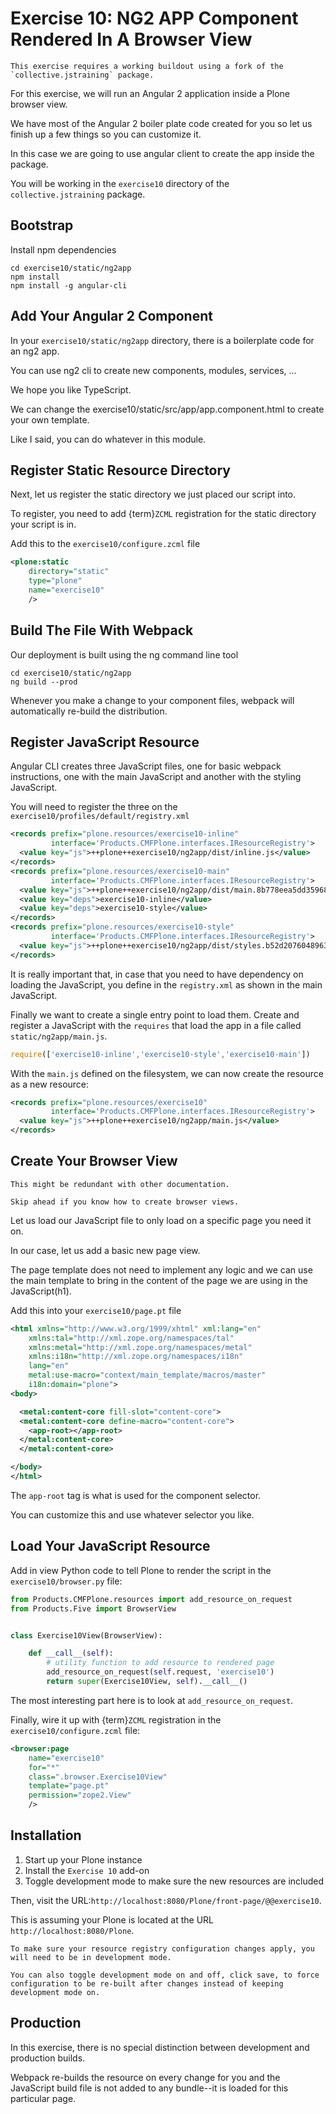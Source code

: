 # Exercise 10: NG2 APP Component Rendered In A Browser View

```{warning}
This exercise requires a working buildout using a fork of the `collective.jstraining` package.
```

For this exercise, we will run an Angular 2 application inside a Plone browser view.

We have most of the Angular 2 boiler plate code created for you so let us finish up a few things so you can customize it.

In this case we are going to use angular client to create the app inside the package.

You will be working in the `exercise10` directory of the `collective.jstraining` package.

## Bootstrap

Install npm dependencies

```console
cd exercise10/static/ng2app
npm install
npm install -g angular-cli
```

## Add Your Angular 2 Component

In your `exercise10/static/ng2app` directory, there is a boilerplate code for an ng2 app.

You can use ng2 cli to create new components, modules, services, ...

We hope you like TypeScript.

We can change the exercise10/static/src/app/app.component.html to create your own template.

Like I said, you can do whatever in this module.

## Register Static Resource Directory

Next, let us register the static directory we just placed our script into.

To register, you need to add {term}`ZCML` registration for the static directory your script is in.

Add this to the `exercise10/configure.zcml` file

```xml
<plone:static
    directory="static"
    type="plone"
    name="exercise10"
    />
```

## Build The File With Webpack

Our deployment is built using the ng command line tool

```console
cd exercise10/static/ng2app
ng build --prod
```

Whenever you make a change to your component files, webpack will automatically re-build the distribution.

## Register JavaScript Resource

Angular CLI creates three JavaScript files, one for basic webpack instructions, one with the main JavaScript and another with the styling JavaScript.

You will need to register the three on the `exercise10/profiles/default/registry.xml`

```xml
<records prefix="plone.resources/exercise10-inline"
         interface='Products.CMFPlone.interfaces.IResourceRegistry'>
  <value key="js">++plone++exercise10/ng2app/dist/inline.js</value>
</records>
<records prefix="plone.resources/exercise10-main"
         interface='Products.CMFPlone.interfaces.IResourceRegistry'>
  <value key="js">++plone++exercise10/ng2app/dist/main.8b778eea5dd35968ef66.bundle.js</value>
  <value key="deps">exercise10-inline</value>
  <value key="deps">exercise10-style</value>
</records>
<records prefix="plone.resources/exercise10-style"
         interface='Products.CMFPlone.interfaces.IResourceRegistry'>
  <value key="js">++plone++exercise10/ng2app/dist/styles.b52d2076048963e7cbfd.bundle.js</value>
</records>
```

It is really important that, in case that you need to have dependency on loading the JavaScript, you define in the `registry.xml` as shown in the main JavaScript.

Finally we want to create a single entry point to load them.
Create and register a JavaScript with the `requires` that load the app in a file called `static/ng2app/main.js`.

```javascript
require(['exercise10-inline','exercise10-style','exercise10-main'])
```

With the `main.js` defined on the filesystem, we can now create the resource as a new resource:

```xml
<records prefix="plone.resources/exercise10"
         interface='Products.CMFPlone.interfaces.IResourceRegistry'>
  <value key="js">++plone++exercise10/ng2app/main.js</value>
</records>
```

## Create Your Browser View

```{warning}
This might be redundant with other documentation.

Skip ahead if you know how to create browser views.
```

Let us load our JavaScript file to only load on a specific page you need it on.

In our case, let us add a basic new page view.

The page template does not need to implement any logic and we can use the main template to bring in the content of the page we are using in the JavaScript(h1).

Add this into your `exercise10/page.pt` file

```xml
<html xmlns="http://www.w3.org/1999/xhtml" xml:lang="en"
    xmlns:tal="http://xml.zope.org/namespaces/tal"
    xmlns:metal="http://xml.zope.org/namespaces/metal"
    xmlns:i18n="http://xml.zope.org/namespaces/i18n"
    lang="en"
    metal:use-macro="context/main_template/macros/master"
    i18n:domain="plone">
<body>

  <metal:content-core fill-slot="content-core">
  <metal:content-core define-macro="content-core">
    <app-root></app-root>
  </metal:content-core>
  </metal:content-core>

</body>
</html>
```

The `app-root` tag is what is used for the component selector.

You can customize this and use whatever selector you like.

## Load Your JavaScript Resource

Add in view Python code to tell Plone to render the script in the `exercise10/browser.py` file:

```python
from Products.CMFPlone.resources import add_resource_on_request
from Products.Five import BrowserView


class Exercise10View(BrowserView):

    def __call__(self):
        # utility function to add resource to rendered page
        add_resource_on_request(self.request, 'exercise10')
        return super(Exercise10View, self).__call__()
```

The most interesting part here is to look at `add_resource_on_request`.

Finally, wire it up with {term}`ZCML` registration in the `exercise10/configure.zcml` file:

```xml
<browser:page
    name="exercise10"
    for="*"
    class=".browser.Exercise10View"
    template="page.pt"
    permission="zope2.View"
    />
```

## Installation

1. Start up your Plone instance
2. Install the `Exercise 10` add-on
3. Toggle development mode to make sure the new resources are included

Then, visit the URL:`http://localhost:8080/Plone/front-page/@@exercise10`.

This is assuming your Plone is located at the URL `http://localhost:8080/Plone`.

```{warning}
To make sure your resource registry configuration changes apply, you will need to be in development mode.

You can also toggle development mode on and off, click save, to force configuration to be re-built after changes instead of keeping development mode on.
```

## Production

In this exercise, there is no special distinction between development and production builds.

Webpack re-builds the resource on every change for you and the JavaScript build file is not added to any bundle--it is loaded for this particular page.
